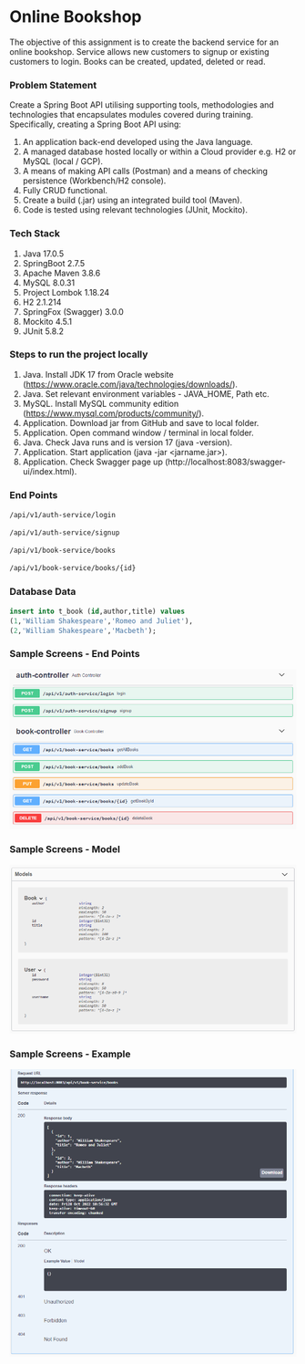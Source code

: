 # Online Bookshop

The objective of this assignment is to create the backend service for an online bookshop. Service allows new customers to signup or existing customers to login. Books can be created, updated, deleted or read.

### Problem Statement

Create a Spring Boot API utilising supporting tools, methodologies and technologies that encapsulates modules covered during training. Specifically, creating a Spring Boot API using:

1. An application back-end developed using the Java language.
2. A managed database hosted locally or within a Cloud provider e.g. H2 or MySQL (local / GCP).
3. A means of making API calls (Postman) and a means of checking persistence (Workbench/H2 console).
4. Fully CRUD functional.
5. Create a build (.jar) using an integrated build tool (Maven).
6. Code is tested using relevant technologies (JUnit, Mockito).

### Tech Stack 

1. Java 17.0.5
2. SpringBoot 2.7.5
3. Apache Maven 3.8.6
4. MySQL 8.0.31
5. Project Lombok 1.18.24
6. H2 2.1.214
7. SpringFox (Swagger) 3.0.0
8. Mockito 4.5.1
9. JUnit 5.8.2

### Steps to run the project locally

1. Java. Install JDK 17 from Oracle website (https://www.oracle.com/java/technologies/downloads/).
2. Java. Set relevant environment variables - JAVA_HOME, Path etc.
3. MySQL. Install MySQL community edition (https://www.mysql.com/products/community/).
4. Application. Download jar from GitHub and save to local folder.
5. Application. Open command window / terminal in local folder.
6. Java. Check Java runs and is version 17 (java -version).
7. Application. Start application (java -jar <jarname.jar>).
8. Application. Check Swagger page up (http://localhost:8083/swagger-ui/index.html).

### End Points

```bash
/api/v1/auth-service/login
```
```bash
/api/v1/auth-service/signup
```
```bash
/api/v1/book-service/books
```
```bash
/api/v1/book-service/books/{id}
```

### Database Data

```SQL
insert into t_book (id,author,title) values
(1,'William Shakespeare','Romeo and Juliet'),
(2,'William Shakespeare','Macbeth');
```

### Sample Screens - End Points
![](./images/end-points.png)

### Sample Screens - Model
![](./images/models.png)

### Sample Screens - Example
![](./images/example-getallbooks.png)